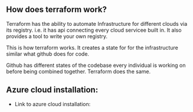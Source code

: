 ## How does terraform work?
   Terraform has the ability to automate Infrastructure for different clouds via its registry. i.e. it has api connecting every cloud servicee built in. It also provides a tool to write your own registry.

   This is how terraform works. It creates a state for 
   for the infrastructure similar what github does for code.

   Github has different states of the codebase every individual is working on before being combined together. Terraform does the same.

## Azure cloud installation:
   * Link to azure cloud installation: 
